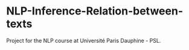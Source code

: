 # NLP-Inference-Relation-between-texts
Project for the NLP course at Université Paris Dauphine - PSL.
